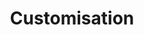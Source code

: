---
title: "Customisation"
weight: 4
type: docs
description: >
  A special section with a docs layout.
---